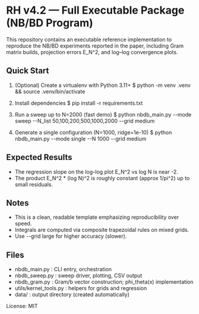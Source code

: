 RH v4.2 — Full Executable Package (NB/BD Program)
=================================================

This repository contains an executable reference implementation to reproduce
the NB/BD experiments reported in the paper, including Gram matrix builds,
projection errors E_N^2, and log–log convergence plots.

Quick Start
-----------
1) (Optional) Create a virtualenv with Python 3.11+
   $ python -m venv .venv && source .venv/bin/activate

2) Install dependencies
   $ pip install -r requirements.txt

3) Run a sweep up to N=2000 (fast demo)
   $ python nbdb_main.py --mode sweep --N_list 50,100,200,500,1000,2000 --grid medium

4) Generate a single configuration (N=1000, ridge=1e-10)
   $ python nbdb_main.py --mode single --N 1000 --grid medium

Expected Results
----------------
- The regression slope on the log–log plot E_N^2 vs log N is near -2.
- The product E_N^2 * (log N)^2 is roughly constant (approx 1/pi^2) up to small residuals.

Notes
-----
- This is a clean, readable template emphasizing reproducibility over speed.
- Integrals are computed via composite trapezoidal rules on mixed grids.
- Use --grid large for higher accuracy (slower).

Files
-----
- nbdb_main.py          : CLI entry, orchestration
- nbdb_sweep.py         : sweep driver, plotting, CSV output
- nbdb_gram.py          : Gram/b vector construction; phi_theta(x) implementation
- utils/kernel_tools.py : helpers for grids and regression
- data/                 : output directory (created automatically)

License: MIT

